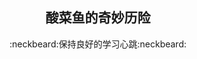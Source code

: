 <p align="center">
<ing width="140"src="https://avatars.githubusercontent.com/u/54489219?v=4"/>
<h2 align="center">酸菜鱼的奇妙历险</h2>
<p align="center">:neckbeard:保持良好的学习心跳:neckbeard:</p>

<p align="center">
<a href="https://fxxkpython.com">
<img align="center" src-"https://github-readme-stats.vercel.app/api?username=heyRed6&hide=contribs"/>
</a>
</p>
